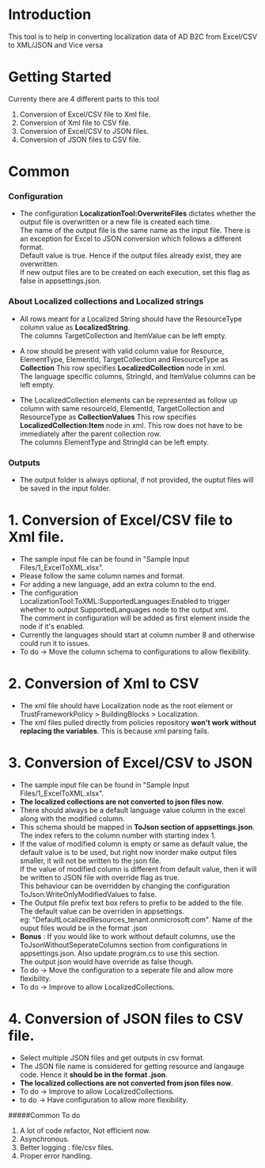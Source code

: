 # Introduction 
This tool is to help in converting localization data of AD B2C from Excel/CSV to XML/JSON and Vice versa

# Getting Started  
Currenty there are 4 different parts to this tool  
1. Conversion of Excel/CSV file to Xml file.  
2. Conversion of Xml file to CSV file.  
3. Conversion of Excel/CSV to JSON files.  
4. Conversion of JSON files to CSV file.  

# Common 

### Configuration
* The configuration **LocalizationTool:OverwriteFiles** dictates whether the output file is overwritten or a new file is created each time.  
  The name of the output file is the same name as the input file. There is an exception for Excel to JSON conversion which follows a different format.  
  Default value is true. Hence if the output files already exist, they are overwritten.  
  If new output files are to be created on each execution, set this flag as false in appsettings.json.  


### About Localized collections  and Localized strings

* All rows meant for a Localized String should have the ResourceType column value as **LocalizedString**.  
    The columns TargetCollection and ItemValue can be left empty. 

* A row should be present with valid column value for Resource, ElementType, ElementId, TargetCollection and ResourceType as **Collection**
    This row specifies **LocalizedCollection** node in xml.  
    The language specific columns, StringId, and ItemValue columns can be left empty.
* The LocalizedCollection elements can be represented as follow up column with same resourceId, ElementId, TargetCollection and ResourceType as **CollectionValues**
    This row specifies **LocalizedCollection:Item** node in xml. This row does not have to be immediately after the parent collection row.  
    The columns ElementType and StringId can be left empty.  

### Outputs

* The output folder is always optional, if not provided, the ouptut files will be saved in the input folder. 

# 1. Conversion of Excel/CSV file to Xml file.  
* The sample input file can be found in "Sample Input Files/1_ExcelToXML.xlsx".  
* Please follow the same column names and format.  
* For adding a new language, add an extra column to the end.  
* The configuration LocalizationTool:ToXML:SupportedLanguages:Enabled to trigger whether to output SupportedLanguages node to the output xml.  
  The comment in configuration will be added as first element inside the node if it's enabled.  
* Currently the languages should start at column number 8 and otherwise could run it to issues.
* To do -> Move the column schema to configurations to allow flexibility.  


# 2. Conversion of Xml to CSV 
* The xml file should have Localization node as the root element or TrustFrameworkPolicy > BuildingBlocks > Localization.  
* The xml files pulled directly from policies repository **won't work without replacing the variables**. This is because xml parsing fails. 

# 3. Conversion of Excel/CSV to JSON  
* The sample input file can be found in "Sample Input Files/1_ExcelToXML.xlsx".  
* **The localized collections are not converted to json files now**.  
* There should always be a default language value column in the excel along with the modified column.  
* This schema should be mapped in **ToJson section of appsettings.json**. The index refers to the column number with starting index 1.  
* If the value of modified column is empty or same as default value, the default value is to be used, but right now inorder make output files smaller, it will not be written to the json file.  
  If the value of modified column is different from default value, then it will be written to JSON file with override flag as true.  
  This behaviour can be overridden by changing the configuration ToJson:WriteOnlyModifiedValues to false.
* The Output file prefix text box refers to prefix to be added to the file. The default value can be overriden in appsettings.  
  eg: "DefaultLocalizedResources_tenant.onmicrosoft.com". Name of the ouput files would be in the format <prefix>_<resource>_<languagecode>.json  
* **Bonus** : If you would like to work without default columns, use the ToJsonWithoutSeperateColumns section from configurations in appsettings.json. Also update program.cs to use this section.  
  The output json would have override as false though.
* To do -> Move the configuration to a seperate file and allow more flexibility.  
* To do -> Improve to allow LocalizedCollections.  


# 4. Conversion of JSON files to CSV file.  
* Select multiple JSON files and get outputs in csv format.  
* The JSON file name is considered for getting resource and langauge code. Hence it **should be in the format <prefix>_<resource>_<languagecode>.json**.  
* **The localized collections are not converted from json files now**.
* To do -> Improve to allow LocalizedCollections.
* to do -> Have configuration to allow more flexibility.


#####Common To do
1. A lot of code refactor, Not efficient now.   
2. Asynchronous.  
3. Better logging : file/csv files.  
4. Proper error handling.  
